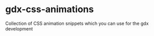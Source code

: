 # gdx-css-animations
Collection of CSS animation snippets which you can use for the gdx development
